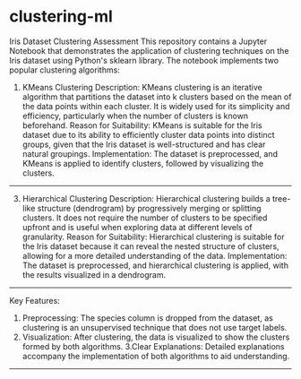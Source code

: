 # clustering-ml
Iris Dataset Clustering Assessment
This repository contains a Jupyter Notebook that demonstrates the application of clustering techniques on the Iris dataset using Python's sklearn library. The notebook implements two popular clustering algorithms:

1. KMeans Clustering
Description: KMeans clustering is an iterative algorithm that partitions the dataset into k clusters based on the mean of the data points within each cluster. It is widely used for its simplicity and efficiency, particularly when the number of clusters is known beforehand.
Reason for Suitability: KMeans is suitable for the Iris dataset due to its ability to efficiently cluster data points into distinct groups, given that the Iris dataset is well-structured and has clear natural groupings.
Implementation: The dataset is preprocessed, and KMeans is applied to identify clusters, followed by visualizing the clusters.
----

3. Hierarchical Clustering
Description: Hierarchical clustering builds a tree-like structure (dendrogram) by progressively merging or splitting clusters. It does not require the number of clusters to be specified upfront and is useful when exploring data at different levels of granularity.
Reason for Suitability: Hierarchical clustering is suitable for the Iris dataset because it can reveal the nested structure of clusters, allowing for a more detailed understanding of the data.
Implementation: The dataset is preprocessed, and hierarchical clustering is applied, with the results visualized in a dendrogram.
-------

Key Features:
1. Preprocessing: The species column is dropped from the dataset, as clustering is an unsupervised technique that does not use target labels.
2. Visualization: After clustering, the data is visualized to show the clusters formed by both algorithms.
3.Clear Explanations: Detailed explanations accompany the implementation of both algorithms to aid understanding.
-------

